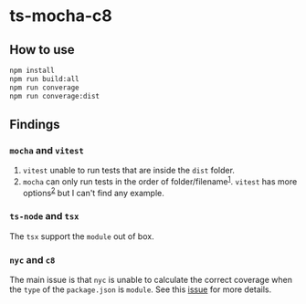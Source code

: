 # ts-mocha-c8

## How to use

```bash
npm install
npm run build:all
npm run converage
npm run converage:dist
```

## Findings

### `mocha` and `vitest`

1. `vitest` unable to run tests that are inside the `dist` folder.
2. `mocha` can only run tests in the order of folder/filename<sup>[1](https://stackoverflow.com/q/28229424/16027098)</sup>.
   `vitest` has more options<sup>[2](https://github.com/vitest-dev/vitest/discussions/1933)</sup> but I can't find any example.

### `ts-node` and `tsx`

The `tsx` support the `module` out of box.

### `nyc` and `c8`

The main issue is that `nyc` is unable to calculate the correct coverage when the `type` of the `package.json` is `module`. See this [issue](https://github.com/istanbuljs/nyc/issues/1353) for more details.

